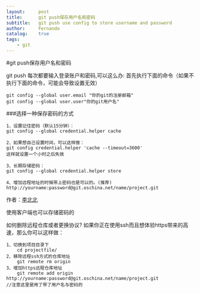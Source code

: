 ```yaml
---
layout:		post
title:		git push保存用户名和密码
subtitle:	git push use config to store username and password
author:		Fernando
catalog:	true
tags:
	- git
---
```


#git push保存用户名和密码


git push 每次都要输入登录账户和密码,可以这么办:
首先执行下面的命令（如果不执行下面的命令，可能会导致设置无效）
```
git config --global user.email "你的git的注册邮箱"
git config --global user.user"你的git用户名"
```
###选择一种保存密码的方式
```
1、设置记住密码（默认15分钟）：
git config --global credential.helper cache

2、如果想自己设置时间，可以这样做：
git config credential.helper 'cache --timeout=3600'
这样就设置一个小时之后失效

3、长期存储密码：
git config --global credential.helper store

4、增加远程地址的时候带上密码也是可以的。(推荐)
http://yourname:password@git.oschina.net/name/project.git
```


作者：[李北北](https://www.jianshu.com/p/3948a96cec54)

使用客户端也可以存储密码的

如何删除远程仓库或者更换协议?
如果你正在使用ssh而且想体验https带来的高速，那么你可以这样做：
```
1、切换到项目目录下  
    cd projectfile/
2、移除远程ssh方式的仓库地址  
    git remote rm origin
3、增加https远程仓库地址
    git remote add origin http://yourname:password@git.oschina.net/name/project.git
//注意这里是用了带了用户名与密码的
```
